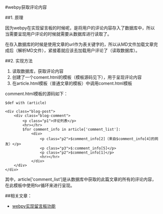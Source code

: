 #webpy获取评论内容

##1. 原理

因为webpy在实现留言板的时候呢，是将用户的评论内容存入了数据库中，所以当需要呈现用户评论的时候就需要从数据库进行读取了。

在存入数据库的时候是使用文章的url作为表关键字的，所以从MD文件加载文章完成后（解析MD文件），紧接着就应该去加载用户评论了（读取数据库）。


##2. 实现方法

1. 读取数据库，获取评论内容
2. 创建了一个coment.html的模板（模板源码见下），用于呈现评论内容
3. 在article.html模板（普通文章的模板）中调用coment.html模板

comment.html模板的源码如下：

    $def with (article)

    <div class="blog-post">
        <div class="blog-comment">
            <p class="p1">评论列表</p>
            <hr></hr>
            $for comment_info in article['comment_list']:
                <div>
                    <p class="p2">$comment_info[2]（来自$comment_info[4]的网友）</p>
                    <p class="p3">$:comment_info[5]</p>
                    <p class="p2">$comment_info[1]</p>
                    <hr></hr>
                </div>
        </div>
    </div>

其中，article['comment_list']是从数据库中获取的此篇文章的所有的评论内容，在此模板中使用for循环来进行呈现。
    
    
##相关文章：
* [webpy实现留言板功能](/webpy/webpy_comment.html)
